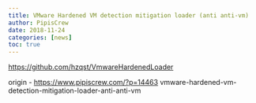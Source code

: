 ```yaml
---
title: VMware Hardened VM detection mitigation loader (anti anti-vm)
author: PipisCrew
date: 2018-11-24
categories: [news]
toc: true
---
```


https://github.com/hzqst/VmwareHardenedLoader

origin - https://www.pipiscrew.com/?p=14463 vmware-hardened-vm-detection-mitigation-loader-anti-anti-vm